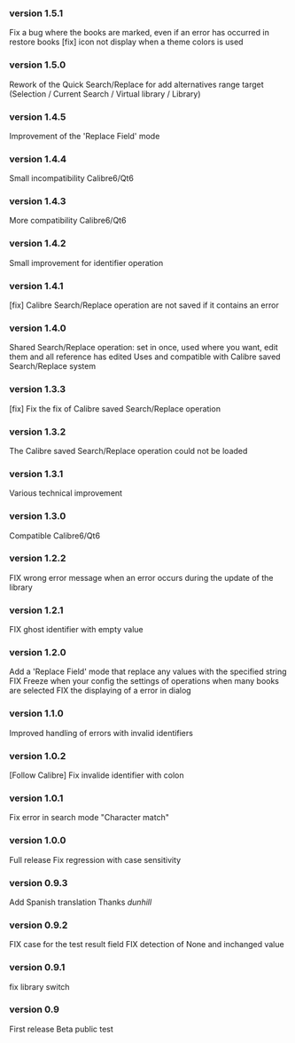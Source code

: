 ### version 1.5.1
Fix a bug where the books are marked, even if an error has occurred in restore books
[fix] icon not display when a theme colors is used

### version 1.5.0
Rework of the Quick Search/Replace for add alternatives range target (Selection / Current Search / Virtual library / Library)

### version 1.4.5
Improvement of the 'Replace Field' mode

### version 1.4.4
Small incompatibility Calibre6/Qt6

### version 1.4.3
More compatibility Calibre6/Qt6

### version 1.4.2
Small improvement for identifier operation

### version 1.4.1
[fix] Calibre Search/Replace operation are not saved if it contains an error

### version 1.4.0
Shared Search/Replace operation: set in once, used where you want, edit them and all reference has edited
Uses and compatible with Calibre saved Search/Replace system

### version 1.3.3
[fix] Fix the fix of Calibre saved Search/Replace operation

### version 1.3.2
The Calibre saved Search/Replace operation could not be loaded

### version 1.3.1
Various technical improvement

### version 1.3.0
Compatible Calibre6/Qt6

### version 1.2.2
FIX wrong error message when an error occurs during the update of the library

### version 1.2.1
FIX ghost identifier with empty value

### version 1.2.0
Add a 'Replace Field' mode that replace any values with the specified string
FIX Freeze when your config the settings of operations when many books are selected
FIX the displaying of a error in dialog

### version 1.1.0
Improved handling of errors with invalid identifiers

### version 1.0.2
[Follow Calibre] Fix invalide identifier with colon

### version 1.0.1
Fix error in search mode "Character match"

### version 1.0.0
Full release
Fix regression with case sensitivity

### version 0.9.3
Add Spanish translation
Thanks *dunhill*

### version 0.9.2
FIX case for the test result field
FIX detection of None and inchanged value

### version 0.9.1
fix library switch

### version 0.9
First release
Beta public test